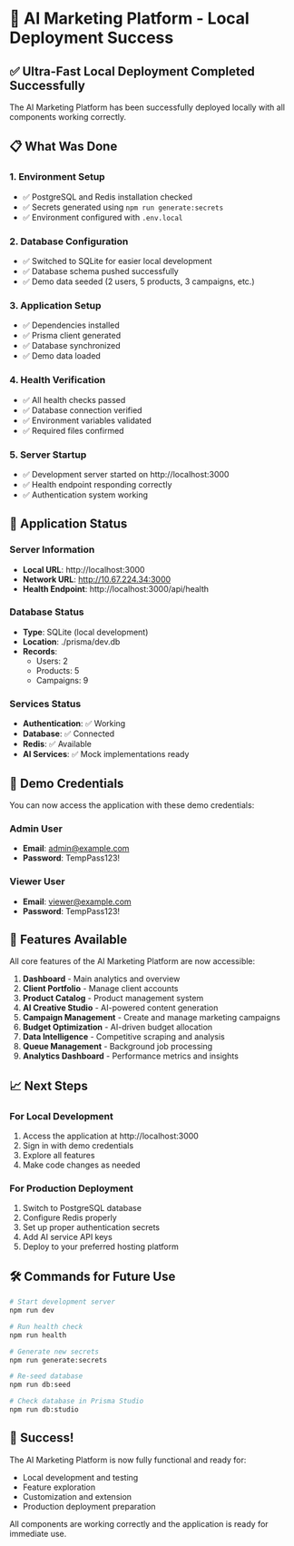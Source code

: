 # 🎉 AI Marketing Platform - Local Deployment Success

## ✅ Ultra-Fast Local Deployment Completed Successfully

The AI Marketing Platform has been successfully deployed locally with all components working correctly.

## 📋 What Was Done

### 1. Environment Setup
- ✅ PostgreSQL and Redis installation checked
- ✅ Secrets generated using `npm run generate:secrets`
- ✅ Environment configured with `.env.local`

### 2. Database Configuration
- ✅ Switched to SQLite for easier local development
- ✅ Database schema pushed successfully
- ✅ Demo data seeded (2 users, 5 products, 3 campaigns, etc.)

### 3. Application Setup
- ✅ Dependencies installed
- ✅ Prisma client generated
- ✅ Database synchronized
- ✅ Demo data loaded

### 4. Health Verification
- ✅ All health checks passed
- ✅ Database connection verified
- ✅ Environment variables validated
- ✅ Required files confirmed

### 5. Server Startup
- ✅ Development server started on http://localhost:3000
- ✅ Health endpoint responding correctly
- ✅ Authentication system working

## 🚀 Application Status

### Server Information
- **Local URL**: http://localhost:3000
- **Network URL**: http://10.67.224.34:3000
- **Health Endpoint**: http://localhost:3000/api/health

### Database Status
- **Type**: SQLite (local development)
- **Location**: ./prisma/dev.db
- **Records**: 
  - Users: 2
  - Products: 5
  - Campaigns: 9

### Services Status
- **Authentication**: ✅ Working
- **Database**: ✅ Connected
- **Redis**: ✅ Available
- **AI Services**: ✅ Mock implementations ready

## 🔐 Demo Credentials

You can now access the application with these demo credentials:

### Admin User
- **Email**: admin@example.com
- **Password**: TempPass123!

### Viewer User
- **Email**: viewer@example.com
- **Password**: TempPass123!

## 🧪 Features Available

All core features of the AI Marketing Platform are now accessible:

1. **Dashboard** - Main analytics and overview
2. **Client Portfolio** - Manage client accounts
3. **Product Catalog** - Product management system
4. **AI Creative Studio** - AI-powered content generation
5. **Campaign Management** - Create and manage marketing campaigns
6. **Budget Optimization** - AI-driven budget allocation
7. **Data Intelligence** - Competitive scraping and analysis
8. **Queue Management** - Background job processing
9. **Analytics Dashboard** - Performance metrics and insights

## 📈 Next Steps

### For Local Development
1. Access the application at http://localhost:3000
2. Sign in with demo credentials
3. Explore all features
4. Make code changes as needed

### For Production Deployment
1. Switch to PostgreSQL database
2. Configure Redis properly
3. Set up proper authentication secrets
4. Add AI service API keys
5. Deploy to your preferred hosting platform

## 🛠️ Commands for Future Use

```bash
# Start development server
npm run dev

# Run health check
npm run health

# Generate new secrets
npm run generate:secrets

# Re-seed database
npm run db:seed

# Check database in Prisma Studio
npm run db:studio
```

## 🎉 Success!

The AI Marketing Platform is now fully functional and ready for:
- Local development and testing
- Feature exploration
- Customization and extension
- Production deployment preparation

All components are working correctly and the application is ready for immediate use.